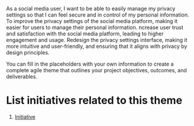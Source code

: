 As a social media user, I want to be able to easily manage my privacy settings so that I can feel secure and in control of my personal information. To improve the privacy settings of the social media platform, making it easier for users to manage their personal information. ncrease user trust and satisfaction with the social media platform, leading to higher engagement and usage. Redesign the privacy settings interface, making it more intuitive and user-friendly, and ensuring that it aligns with privacy by design principles.

You can fill in the placeholders with your own information to create a complete agile theme that outlines your project objectives, outcomes, and deliverables.


# List initiatives related to this theme
1. [Initiative](documentation/templates/theme/initiatives/initiative_template.md)
